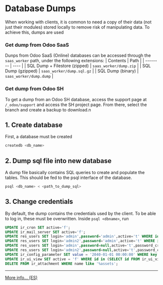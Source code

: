 # Database Dumps
When working with clients, it is common to need a copy of their data (not just their modules) stored locally to remove risk of manipulating data. To achieve this, dumps are used

### Get dump from Odoo SaaS
Dunps from Odoo SaaS (Online) databases can be accessed through the `saas_worker` path, under the following extensions:
| Contents | Path |
| -------- | ---- |
| SQL Dump + Filestore (zipped) | `saas_worker/dump.zip` | 
| SQL Dump (gzipped) | `saas_worker/dump.sql.gz` | 
| SQL Dump (binary) | `saas_worker/dump.dump` |


### Get dump from Odoo SH
To get a dump from an Odoo SH database, access the support page at `/_odoo/support` and access the SH project page. From there, select the branch and create a backup to download.n

## 1. Create database
First, a database must be created 
```bash
createdb <db_name>
```

## 2. Dump sql file into new database
A dump file basically contains SQL queries to create and populate the tables. This should be fed to the psql interface of the database. 
```bash
psql <db_name> < <path_to_dump_sql>
```

## 3. Change credentials
By default, the dump contains the credentials used by the client. To be able to log in, these must be overwritten. Inside `psql <dbname>`, run
```sql
UPDATE ir_cron SET active='f';
UPDATE ir_mail_server SET active='f';
UPDATE res_users SET login='admin',password='admin',active='t' WHERE id=1;
UPDATE res_users SET login='admin2',password='admin',active='t' WHERE id=2;
UPDATE res_users SET login='admin',password=null,active='t',password_crypt='$pbkdf2-sha512$25000$WqsVQiiFkJIyxnjPmTPGGA$wFyWXkZTOzKD5ZXttnJUuaVJJeLiYRpk5Rf06N6QpH8c7KHGof9OSzjlv4EJLi3U.rxe.ag4QuEPSA7oW6F6Bg' WHERE id=1;
UPDATE res_users SET login='admin2',password=null,active='t',password_crypt='$pbkdf2-sha512$25000$WqsVQiiFkJIyxnjPmTPGGA$wFyWXkZTOzKD5ZXttnJUuaVJJeLiYRpk5Rf06N6QpH8c7KHGof9OSzjlv4EJLi3U.rxe.ag4QuEPSA7oW6F6Bg' WHERE id=2;
UPDATE ir_config_parameter SET value = '2040-01-01 00:00:00' WHERE key = 'database.expiration_date';
UPDATE ir_ui_view SET active = 'f' WHERE id in (SELECT id FROM ir_ui_view WHERE  name like '%saas trial assets%');
DELETE FROM ir_attachment WHERE name like '%assets';
```

----------------------------------------------------

[More info... (ES)](https://docs.google.com/document/d/1So74pW-V0xIbkaw5HYSodce5r5tq9MDf3dSBy9uE4WE/edit)
